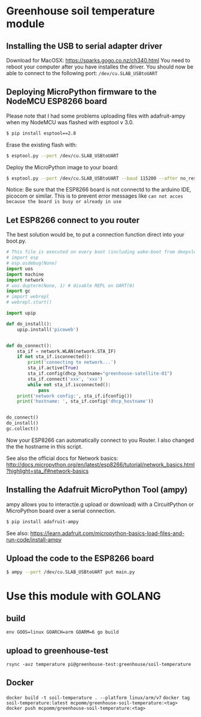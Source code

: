# Greenhouse soil temperature module

## Installing the USB to serial adapter driver

Download for MacOSX: https://sparks.gogo.co.nz/ch340.html
You need to reboot your computer after you have installes the driver.
You should now be able to connect to the following port: `/dev/cu.SLAB_USBtoUART`

## Deploying MicroPython firmware to the NodeMCU ESP8266 board

Please note that I had some problems uploading files with adafruit-ampy when my NodeMCU was flashed with esptool v 3.0.

```bash
$ pip install esptool==2.8
```

Erase the existing flash with:

```bash
$ esptool.py --port /dev/cu.SLAB_USBtoUART
```

Deploy the MicroPython image to your board:

```bash
$ esptool.py --port /dev/cu.SLAB_USBtoUART --baud 115200 --after no_reset write_flash --flash_mode dio 0x00000 /Users/mirko/Downloads/esp8266-20200911-v1.13.bin
```

Notice: Be sure that the ESP8266 board is not connectd to the arduino IDE, picocom or similar. This is to prevent error messages like `can not acces because the board is busy or already in use`

## Let ESP8266 connect to you router

The best solution would be, to put a connection function direct into your boot.py.

```python
# This file is executed on every boot (including wake-boot from deepsleep)
# import esp
# esp.osdebug(None)
import uos
import machine
import network
# uos.dupterm(None, 1) # disable REPL on UART(0)
import gc
# import webrepl
# webrepl.start()

import upip

def do_install():
    upip.install('picoweb')


def do_connect():
    sta_if = network.WLAN(network.STA_IF)
    if not sta_if.isconnected():
        print('connecting to network...')
        sta_if.active(True)
        sta_if.config(dhcp_hostname="greenhouse-satellite-01")
        sta_if.connect('xxx', 'xxx')
        while not sta_if.isconnected():
            pass
    print('network config:', sta_if.ifconfig())
    print('hostname: ', sta_if.config('dhcp_hostname'))


do_connect()
do_install()
gc.collect()
```

Now your ESP8266 can automatically connect to you Router.
I also changed the the hostname in this script.

See also the official docs for Network basics:
http://docs.micropython.org/en/latest/esp8266/tutorial/network_basics.html?highlight=sta_if#network-basics

## Installing the Adafruit MicroPython Tool (ampy)

ampy allows you to interact(e.g upload or download) with a CircuitPython or MicroPython board over a serial connection.

```bash
$ pip install adafruit-ampy
```

See also: https://learn.adafruit.com/micropython-basics-load-files-and-run-code/install-ampy

## Upload the code to the ESP8266 board

```bash
$ ampy --port /dev/cu.SLAB_USBtoUART put main.py
```

# Use this module with GOLANG

## build

`env GOOS=linux GOARCH=arm GOARM=6 go build`

## upload to greenhouse-test

`rsync -avz temperature pi@greenhouse-test:greenhouse/soil-temperature`

## Docker

`docker build -t soil-temperature . --platform linux/arm/v7`
`docker tag soil-temperature:latest mcpomm/greenhouse-soil-temperature:<tag>`
`docker push mcpomm/greenhouse-soil-temperature:<tag>`
